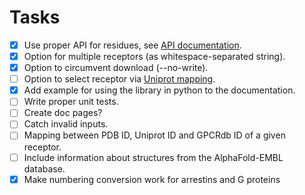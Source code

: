 # Tasks
- [x] Use proper API for residues, see [API documentation](https://gpcrdb.org/services/reference/).
- [x] Option for multiple receptors (as whitespace-separated string).
- [x] Option to circumvent download (--no-write).
- [ ] Option to select receptor via [Uniprot mapping](https://files.gpcrdb.org/uniprot_mapping.txt).
- [x] Add example for using the library in python to the documentation.
- [ ] Write proper unit tests.
- [ ] Create doc pages?
- [ ] Catch invalid inputs.
- [ ] Mapping between PDB ID, Uniprot ID and GPCRdb ID of a given receptor.
- [ ] Include information about structures from the AlphaFold-EMBL database.
- [x] Make numbering conversion work for arrestins and G proteins
